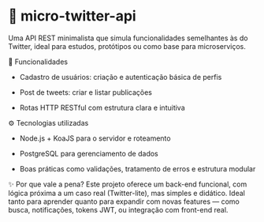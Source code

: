 # 📘 micro-twitter-api

Uma API REST minimalista que simula funcionalidades semelhantes às do Twitter, ideal para estudos, protótipos ou como base para microserviços.

🔧 Funcionalidades

- Cadastro de usuários: criação e autenticação básica de perfis

- Post de tweets: criar e listar publicações

- Rotas HTTP RESTful com estrutura clara e intuitiva

⚙️ Tecnologias utilizadas

- Node.js + KoaJS para o servidor e roteamento

- PostgreSQL para gerenciamento de dados

- Boas práticas como validações, tratamento de erros e estrutura modular

✨ Por que vale a pena?
Este projeto oferece um back-end funcional, com lógica próxima a um caso real (Twitter-lite), mas simples e didático. Ideal tanto para aprender quanto para expandir com novas features — como busca, notificações, tokens JWT, ou integração com front-end real.
